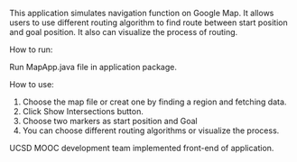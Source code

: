This application simulates navigation function on Google Map. It allows users to use different routing algorithm to find route between start position and goal position. It also can visualize the process of routing.

How to run:

Run MapApp.java file in application package.

How to use:

1. Choose the map file or creat one by finding a region and fetching data.
2. Click Show Intersections button.
3. Choose two markers as start position and Goal
4. You can choose different routing algorithms or visualize the process.


UCSD MOOC development team implemented front-end of application.
